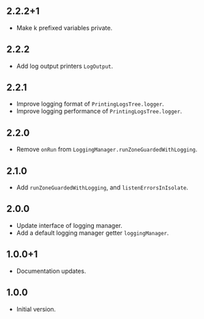 ## 2.2.2+1

* Make k prefixed variables private.

## 2.2.2

* Add log output printers `LogOutput`.

## 2.2.1

* Improve logging format of `PrintingLogsTree.logger`.
* Improve logging performance of `PrintingLogsTree.logger`.

## 2.2.0

* Remove `onRun` from `LoggingManager.runZoneGuardedWithLogging`.

## 2.1.0

- Add `runZoneGuardedWithLogging`, and `listenErrorsInIsolate`.

## 2.0.0

- Update interface of logging manager.
- Add a default logging manager getter `loggingManager`.

## 1.0.0+1

- Documentation updates.

## 1.0.0

- Initial version.
